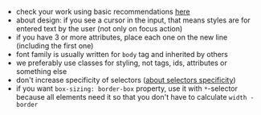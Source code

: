 - check your work using basic recommendations [here](https://github.com/mate-academy/layout_colored-blocks/blob/master/checklist.md)
- about design: if you see a cursor in the input, that means styles are for entered text by the user (not only on focus action)
- if you have 3 or more attributes, place each one on the new line (including the first one)
- font family is usually written for `body` tag and inherited by others
- we preferably use classes for styling, not tags, ids, attributes or something else
- don't increase specificity of selectors ([about selectors specificity](https://www.w3schools.com/css/css_specificity.asp))
- if you want `box-sizing: border-box` property, use it with `*`-selector because all elements need it so that you don't have to calculate `width - border`
